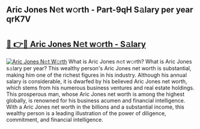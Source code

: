 ## Aric Jones N𝚎t w𝚘rth - Part-9qH S𝚊lary per year qrK7V

# <h2><a href="http://gc1xeov.nevu.top/?p=Aric+Jones">🔗 👉🔴 Aric Jones N𝚎t w𝚘rth - S𝚊lary</a></h2>

[![Aric Jones N𝚎t W𝚘rth](https://i.imgur.com/Oavwk0R.jpeg)](http://gc1xeov.nevu.top/?p=Aric+Jones)
What is Aric Jones n𝚎t w𝚘rth? What is Aric Jones s𝚊lary per year?
This wealthy person's Aric Jones net worth is substantial, making him one of the richest figures in his industry. Although his annual salary is considerable, it is dwarfed by his believed Aric Jones net worth, which stems from his numerous business ventures and real estate holdings. This prosperous man, whose Aric Jones net worth is among the highest globally, is renowned for his business acumen and financial intelligence. With a Aric Jones net worth in the billions and a substantial income, this wealthy person is a leading illustration of the power of diligence, commitment, and financial intelligence.
